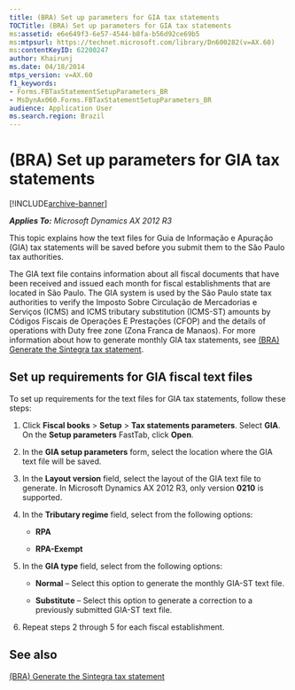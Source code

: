```yaml
---
title: (BRA) Set up parameters for GIA tax statements
TOCTitle: (BRA) Set up parameters for GIA tax statements
ms:assetid: e6e649f3-6e57-4544-b8fa-b56d92ce69b5
ms:mtpsurl: https://technet.microsoft.com/library/Dn600282(v=AX.60)
ms:contentKeyID: 62200247
author: Khairunj
ms.date: 04/18/2014
mtps_version: v=AX.60
f1_keywords:
- Forms.FBTaxStatementSetupParameters_BR
- MsDynAx060.Forms.FBTaxStatementSetupParameters_BR
audience: Application User
ms.search.region: Brazil
---
```


# (BRA) Set up parameters for GIA tax statements 


[!INCLUDE[archive-banner](includes/archive-banner.md)]


_**Applies To:** Microsoft Dynamics AX 2012 R3_

This topic explains how the text files for Guia de Informação e Apuração (GIA) tax statements will be saved before you submit them to the São Paulo tax authorities.

The GIA text file contains information about all fiscal documents that have been received and issued each month for fiscal establishments that are located in São Paulo. The GIA system is used by the São Paulo state tax authorities to verify the Imposto Sobre Circulação de Mercadorias e Serviços (ICMS) and ICMS tributary substitution (ICMS-ST) amounts by Códigos Fiscais de Operações E Prestações (CFOP) and the details of operations with Duty free zone (Zona Franca de Manaos). For more information about how to generate monthly GIA tax statements, see [(BRA) Generate the Sintegra tax statement](bra-generate-the-sintegra-tax-statement.md).

## Set up requirements for GIA fiscal text files

To set up requirements for the text files for GIA tax statements, follow these steps:

1.  Click **Fiscal books** \> **Setup** \> **Tax statements parameters**. Select **GIA**. On the **Setup parameters** FastTab, click **Open**.

2.  In the **GIA setup parameters** form, select the location where the GIA text file will be saved.

3.  In the **Layout version** field, select the layout of the GIA text file to generate. In Microsoft Dynamics AX 2012 R3, only version **0210** is supported.

4.  In the **Tributary regime** field, select from the following options:
    
      - **RPA**
    
      - **RPA-Exempt**

5.  In the **GIA type** field, select from the following options:
    
      - **Normal** – Select this option to generate the monthly GIA-ST text file.
    
      - **Substitute** – Select this option to generate a correction to a previously submitted GIA-ST text file.

6.  Repeat steps 2 through 5 for each fiscal establishment.

## See also

[(BRA) Generate the Sintegra tax statement](bra-generate-the-sintegra-tax-statement.md)

  


